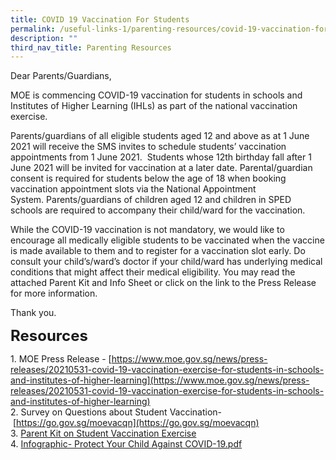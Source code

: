 ```yaml
---
title: COVID 19 Vaccination For Students
permalink: /useful-links-1/parenting-resources/covid-19-vaccination-for-students/
description: ""
third_nav_title: Parenting Resources
---
```




Dear Parents/Guardians,  

MOE is commencing COVID-19 vaccination for students in schools and Institutes of Higher Learning (IHLs) as part of the national vaccination exercise. 

Parents/guardians of all eligible students aged 12 and above as at 1 June 2021 will receive the SMS invites to schedule students’ vaccination appointments from 1 June 2021.  Students whose 12th birthday fall after 1 June 2021 will be invited for vaccination at a later date. Parental/guardian consent is required for students below the age of 18 when booking vaccination appointment slots via the National Appointment System. Parents/guardians of children aged 12 and children in SPED schools are required to accompany their child/ward for the vaccination.

While the COVID-19 vaccination is not mandatory, we would like to encourage all medically eligible students to be vaccinated when the vaccine is made available to them and to register for a vaccination slot early. Do consult your child’s/ward’s doctor if your child/ward has underlying medical conditions that might affect their medical eligibility. You may read the attached Parent Kit and Info Sheet or click on the link to the Press Release for more information.

  

Thank you.

  
**<font size=5>Resources</font>**

  

1. MOE Press Release - [https://www.moe.gov.sg/news/press-releases/20210531-covid-19-vaccination-exercise-for-students-in-schools-and-institutes-of-higher-learning](https://www.moe.gov.sg/news/press-releases/20210531-covid-19-vaccination-exercise-for-students-in-schools-and-institutes-of-higher-learning) <br>
2. Survey on Questions about Student Vaccination- [https://go.gov.sg/moevacqn](https://go.gov.sg/moevacqn)<br>
3. [Parent Kit on Student Vaccination Exercise ](/files/Resource%202%20Parent%20Kit%20on%20Student%20Vaccination%20Exercise.pdf)<br>
4. [Infographic- Protect Your Child Against COVID-19.pdf](/files/Resource%203%20One%20page%20Infographic%20on%20Student%20Vaccination%20Exercise.pdf)